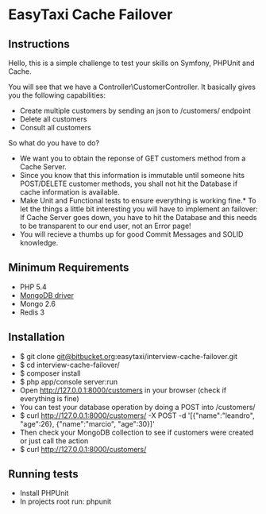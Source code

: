 EasyTaxi Cache Failover
========

Instructions
------
Hello, this is a simple challenge to test your skills on Symfony, PHPUnit and Cache.

You will see that we have a Controller\CustomerController. It basically gives you the following capabilities:

* Create multiple customers by sending an json to /customers/ endpoint
* Delete all customers
* Consult all customers

So what do you have to do?

* We want you to obtain the reponse of GET customers method from a Cache Server.
* Since you know that this information is immutable until someone hits POST/DELETE customer methods, you shall not hit the Database if cache information is available.
* Make Unit and Functional tests to ensure everything is working fine.* To let the things a little bit interesting you will have to implement an failover: If Cache Server goes down, you have to hit the Database and this needs to be transparent to our end user, not an Error page!
* You will recieve a thumbs up for good Commit Messages and SOLID knowledge.

Minimum Requirements
---------
* PHP 5.4
* [MongoDB driver](http://php.net/manual/en/mongo.installation.php#mongo.installation.nix)
* Mongo 2.6
* Redis 3

Installation
------
* $ git clone git@bitbucket.org:easytaxi/interview-cache-failover.git
* $ cd interview-cache-failover/
* $ composer install
* $ php app/console server:run
* Open http://127.0.0.1:8000/customers in your browser (check if everything is fine)
* You can test your database operation by doing a POST into /customers/
* $ curl http://127.0.0.1:8000/customers/ -X POST -d '[{"name":"leandro", "age":26}, {"name":"marcio", "age":30}]'
* Then check your MongoDB collection to see if customers were created or just call the action
* $ curl http://127.0.0.1:8000/customers/

Running tests
------
* Install PHPUnit
* In projects root run: phpunit
